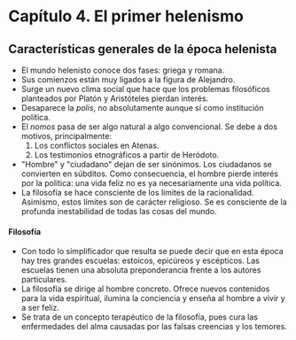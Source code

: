 # Capítulo 4. El primer helenismo

## Características generales de la época helenista

- El mundo helenisto conoce dos fases: griega y romana. 
- Sus comienzos están muy ligados a la figura de Alejandro.
- Surge un nuevo clima social que hace que los problemas filosóficos planteados por Platón y Aristóteles pierdan interés.
- Desaparece la *polis*, no absolutamente aunque sí como institución política.
- El *nomos* pasa de ser algo natural a algo convencional. Se debe a dos motivos, principalmente:
  1. Los conflictos sociales en Atenas.
  2. Los testimonios etnográficos a partir de Heródoto.
- "Hombre" y "ciudadano" dejan de ser sinónimos. Los ciudadanos se convierten en súbditos. Como consecuencia, el hombre pierde interés por la política: una vida feliz no es ya necesariamente una vida política.
- La filosofía se hace consciente de los límites de la racionalidad. Asimismo, estos límites son de carácter religioso. Se es consciente de la profunda inestabilidad de todas las cosas del mundo.

#### Filosofía

-  Con todo lo simplificador que resulta se puede decir que en esta época hay tres grandes escuelas: estoicos, epicúreos y escépticos. Las escuelas tienen una absoluta preponderancia frente a los autores particulares.
- La filosofía se dirige al hombre concreto. Ofrece nuevos contenidos para la vida espiritual, ilumina la conciencia y enseña al hombre a vivir y a ser feliz. 
- Se trata de un concepto terapéutico de la filosofía, pues cura las enfermedades del alma causadas por las falsas creencias y los temores.